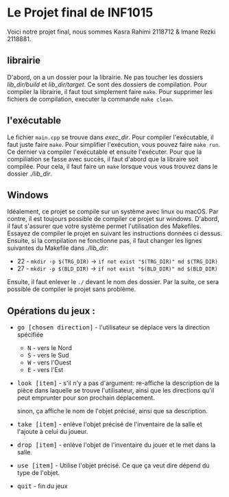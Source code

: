 # Le Projet final de INF1015
Voici notre projet final, nous sommes Kasra Rahimi 2118712 & Imane Rezki 2118881.

## librairie
D'abord, on a un dossier pour la librairie. Ne pas toucher les dossiers *lib_dir/build* et *lib_dir/target*. Ce sont des dossiers de compilation. Pour compiler la librairie, il faut tout simplement faire ``make``. Pour supprimer les fichiers de compilation, executer la commande ``make clean``.

## l'exécutable
Le fichier ``main.cpp`` se trouve dans *exec_dir*. Pour compiler l'exécutable, il faut juste faire ``make``. Pour simplifier l'exécution, vous pouvez faire ``make run``. Ce dernier va compiler l'exécutable et ensuite l'exécuter. Pour que la compiliation se fasse avec succès, il faut d'abord que la libraire soit compilée. Pour cela, il faut faire un ``make`` lorsque vous vous trouvez dans le dossier *./lib_dir*.

## Windows
Idéalement, ce projet se compile sur un système avec linux ou macOS. Par contre, il est toujours possible de compiler ce projet sur windows. D'abord, il faut s'assurer que votre système permet l'utilisation des Makefiles. Essayez de compiler le projet en suivant les instructions données ci dessus. Ensuite, si la compilation ne fonctionne pas, il faut changer les lignes suivantes du Makefile dans *./lib_dir*:
* 22 - ``mkdir -p $(TRG_DIR)`` -> ``if not exist "$(TRG_DIR)" md $(TRG_DIR)``
* 27 - ``mkdir -p $(BLD_DIR)`` -> ``if not exist "$(BLD_DIR)" md $(BLD_DIR)``

Ensuite, il faut enlever le ``./`` devant le nom des dossier. Par la suite, ce sera possible de compiler le projet sans problème.

## Opérations du jeux :
* <kbd>go [chosen direction]</kbd> -  l'utilisateur se déplace vers la direction spécifiée

  * <kbd>N</kbd> - vers le Nord
  * <kbd>S</kbd> - vers le Sud
  * <kbd>W</kbd> - vers l'Ouest
  * <kbd>E</kbd> - vers l'Est

* <kbd>look [item]</kbd> - s'il n'y a pas d'argument: re-affiche la description de la pièce dans laquelle se trouve l'utilisateur, ainsi que les directions qu'il peut emprunter pour son prochain déplacement. 

  sinon, ça affiche le nom de l'objet précisé, ainsi que sa description.
* <kbd>take [item]</kbd> - enlève l'objet précisé de l'inventaire de la salle et l'ajoute à celui du joueur.
* <kbd>drop [item]</kbd> - enlève l'objet de l'inventaire du jouer et le met dans la salle.
* <kbd>use [item]</kbd> - Utilise l'objet précisé. Ce que ça veut dire dépend du type de l'objet.
* <kbd>quit</kbd> - fin du jeux
